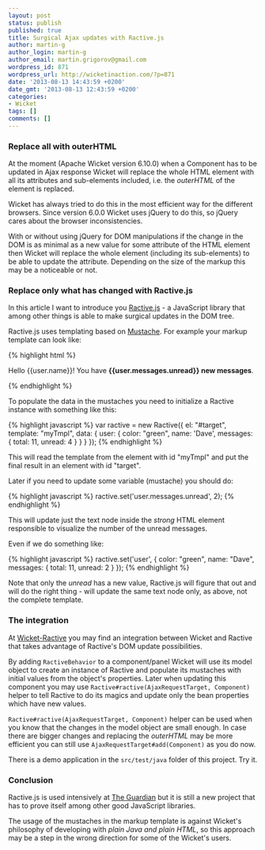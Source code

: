```yaml
---
layout: post
status: publish
published: true
title: Surgical Ajax updates with Ractive.js
author: martin-g
author_login: martin-g
author_email: martin.grigorov@gmail.com
wordpress_id: 871
wordpress_url: http://wicketinaction.com/?p=871
date: '2013-08-13 14:43:59 +0200'
date_gmt: '2013-08-13 12:43:59 +0200'
categories:
- Wicket
tags: []
comments: []
---
```


### Replace all with outerHTML

At the moment (Apache Wicket version 6.10.0) when a Component has to be
updated in Ajax response Wicket will replace the whole HTML element
with all its attributes and sub-elements included, i.e. the
<em>outerHTML</em> of the element is replaced.

Wicket has always tried to do this in the most efficient way for the
different browsers. Since version 6.0.0 Wicket uses jQuery to do this,
so jQuery cares about the browser inconsistencies.

With or without using jQuery for DOM manipulations if the change in the
DOM is as minimal as a new value for some attribute of the HTML element
then Wicket will replace the whole element (including its sub-elements)
to be able to update the attribute. Depending on the size of the markup
this may be a noticeable or not.

### Replace only what has changed with Ractive.js

In this article I want to introduce you <a
href="http://www.ractivejs.org/">Ractive.js</a> - a JavaScript library
that among other things is able to make surgical updates in the DOM
tree.

Ractive.js uses templating based on <a
href="http://mustache.github.io/">Mustache</a>. For example your markup
template can look like:

{% highlight html %}
<p id="myTmpl" style="color: {{user.color}}">Hello {{user.name}}! You have
    <strong>{{user.messages.unread}} new messages</strong>.
</p>
{% endhighlight %}
<p>To populate the data in the mustaches you need to initialize a Ractive instance with something like this:</p>
{% highlight javascript %}
var ractive = new Ractive({
  el: "#target",
  template: "myTmpl",
  data: {
    user: {
      color: "green",
      name: 'Dave',
      messages: { total: 11, unread: 4 }
    }
  }
});
{% endhighlight %}

This will read the template from the element with id "myTmpl" and put
the final result in an element with id "target".

Later if you need to update some variable (mustache) you should do:

{% highlight javascript %}
ractive.set('user.messages.unread', 2);
{% endhighlight %}

This will update just the text node inside the <em>strong</em> HTML
element responsible to visualize the number of the unread messages.

Even if we do something like:

{% highlight javascript %}
ractive.set('user', {
  color: "green",
  name: "Dave",
  messages: {
    total: 11,
    unread: 2
  }
});
{% endhighlight %}

Note that only the *unread* has a new value, Ractive.js will figure
that out and will do the right thing - will update the same text node
only, as above, not the complete template.

### The integration

At <a
href="https://github.com/martin-g/wicket-ractive/">Wicket-Ractive</a>
you may find an integration between Wicket and Ractive that takes
advantage of Ractive's DOM update possibilities.

By adding `RactiveBehavior` to a component/panel Wicket will use
its model object to create an instance of Ractive and populate its
mustaches with initial values from the object's properties. Later when
updating this component you may use
`Ractive#ractive(AjaxRequestTarget, Component)` helper to tell
Ractive to do its magics and update only the bean properties which have
new values.

`Ractive#ractive(AjaxRequestTarget, Component)` helper can be used when
you know that the changes in the model object are small enough. In case
there are bigger changes and replacing the *outerHTML* may be
more efficient you can still use
`AjaxRequestTarget#add(Component)` as you do now.

There is a demo application in the `src/test/java` folder of this
project. Try it.

### Conclusion

Ractive.js is used intensively at <a href="http://theguardian.com/">The
Guardian</a> but it is still a new project that has to prove itself
among other good JavaScript libraries.

The usage of the mustaches in the markup template is against Wicket's
philosophy of developing with <em>plain Java and plain HTML</em>, so
this approach may be a step in the wrong direction for some of the
Wicket's users.
